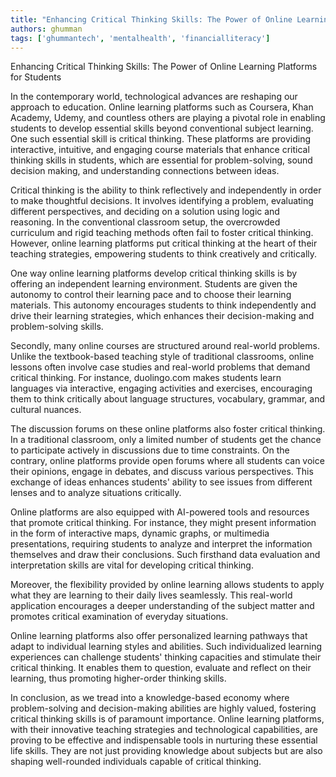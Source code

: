 ```yaml
---
title: "Enhancing Critical Thinking Skills: The Power of Online Learning Platforms for Students"  # Wrap the title in double quotes
authors: ghumman
tags: ['ghummantech', 'mentalhealth', 'financialliteracy']
---
```


Enhancing Critical Thinking Skills: The Power of Online Learning Platforms for Students
<!-- truncate -->

In the contemporary world, technological advances are reshaping our approach to education. Online learning platforms such as Coursera, Khan Academy, Udemy, and countless others are playing a pivotal role in enabling students to develop essential skills beyond conventional subject learning. One such essential skill is critical thinking. These platforms are providing interactive, intuitive, and engaging course materials that enhance critical thinking skills in students, which are essential for problem-solving, sound decision making, and understanding connections between ideas.

Critical thinking is the ability to think reflectively and independently in order to make thoughtful decisions. It involves identifying a problem, evaluating different perspectives, and deciding on a solution using logic and reasoning. In the conventional classroom setup, the overcrowded curriculum and rigid teaching methods often fail to foster critical thinking. However, online learning platforms put critical thinking at the heart of their teaching strategies, empowering students to think creatively and critically.

One way online learning platforms develop critical thinking skills is by offering an independent learning environment. Students are given the autonomy to control their learning pace and to choose their learning materials. This autonomy encourages students to think independently and drive their learning strategies, which enhances their decision-making and problem-solving skills. 

Secondly, many online courses are structured around real-world problems. Unlike the textbook-based teaching style of traditional classrooms, online lessons often involve case studies and real-world problems that demand critical thinking. For instance, duolingo.com makes students learn languages via interactive, engaging activities and exercises, encouraging them to think critically about language structures, vocabulary, grammar, and cultural nuances.

The discussion forums on these online platforms also foster critical thinking. In a traditional classroom, only a limited number of students get the chance to participate actively in discussions due to time constraints. On the contrary, online platforms provide open forums where all students can voice their opinions, engage in debates, and discuss various perspectives. This exchange of ideas enhances students' ability to see issues from different lenses and to analyze situations critically.

Online platforms are also equipped with AI-powered tools and resources that promote critical thinking. For instance, they might present information in the form of interactive maps, dynamic graphs, or multimedia presentations, requiring students to analyze and interpret the information themselves and draw their conclusions. Such firsthand data evaluation and interpretation skills are vital for developing critical thinking.

Moreover, the flexibility provided by online learning allows students to apply what they are learning to their daily lives seamlessly. This real-world application encourages a deeper understanding of the subject matter and promotes critical examination of everyday situations.

Online learning platforms also offer personalized learning pathways that adapt to individual learning styles and abilities. Such individualized learning experiences can challenge students' thinking capacities and stimulate their critical thinking. It enables them to question, evaluate and reflect on their learning, thus promoting higher-order thinking skills.

In conclusion, as we tread into a knowledge-based economy where problem-solving and decision-making abilities are highly valued, fostering critical thinking skills is of paramount importance. Online learning platforms, with their innovative teaching strategies and technological capabilities, are proving to be effective and indispensable tools in nurturing these essential life skills. They are not just providing knowledge about subjects but are also shaping well-rounded individuals capable of critical thinking.

